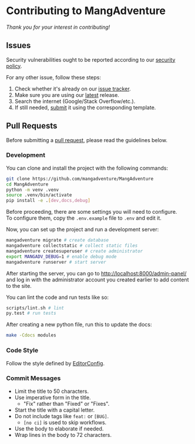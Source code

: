 # Contributing to MangAdventure

*Thank you for your interest in contributing!*

## Issues

Security vulnerabilities ought to be reported according to our [security policy][security].

For any other issue, follow these steps:

1. Check whether it's already on our [issue tracker][issues].
2. Make sure you are using our [latest][] release.
3. Search the internet (Google/Stack Overflow/etc.).
4. If still needed, [submit][new-issue] it using the corresponding template.

## Pull Requests

Before submitting a [pull request][pulls], please read the guidelines below.

### Development

You can clone and install the project with the following commands:

```sh
git clone https://github.com/mangadventure/MangAdventure
cd MangAdventure
python -m venv .venv
source .venv/bin/activate
pip install -e .[dev,docs,debug]
```

Before proceeding, there are some settings you will need to configure.
<br>To configure them, copy the `.env.example` file to `.env` and edit it.

Now, you can set up the project and run a development server:

```sh
mangadventure migrate # create database
mangadventure collectstatic # collect static files
mangadventure createsuperuser # create administrator
export MANGADV_DEBUG=1 # enable debug mode
mangadventure runserver # start server
```

After starting the server, you can go to [http://localhost:8000/admin-panel/](http://localhost:8000/admin-panel/) and
log in with the administrator account you created earlier to add content to the site.

You can lint the code and run tests like so:

```sh
scripts/lint.sh # lint
py.test # run tests
```

After creating a new python file, run this to update the docs:

```sh
make -Cdocs modules
```

### Code Style

Follow the style defined by [EditorConfig](../.editorconfig).

### Commit Messages

* Limit the title to 50 characters.
* Use imperative form in the title.
  * "Fix" rather than "Fixed" or "Fixes".
* Start the title with a capital letter.
* Do not include tags like `feat:` or `[BUG]`.
  * `[no ci]` is used to skip workflows.
* Use the body to elaborate if needed.
* Wrap lines in the body to 72 characters.

[pulls]: https://github.com/mangadventure/MangAdventure/pulls
[documentation]: https://mangadventure.readthedocs.io/en/latest/
[latest]: https://github.com/mangadventure/MangAdventure/releases/latest
[security]: https://github.com/mangadventure/MangAdventure/security/policy
[issues]: https://github.com/mangadventure/MangAdventure/issues?q=is%3Aissue
[new-issue]: https://github.com/mangadventure/MangAdventure/issues/new/choose
